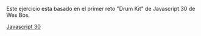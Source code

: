 Este ejercicio esta basado en el primer reto "Drum Kit" de Javascript 30 de Wes Bos.

[Javascript 30](https://javascript30.com/)
